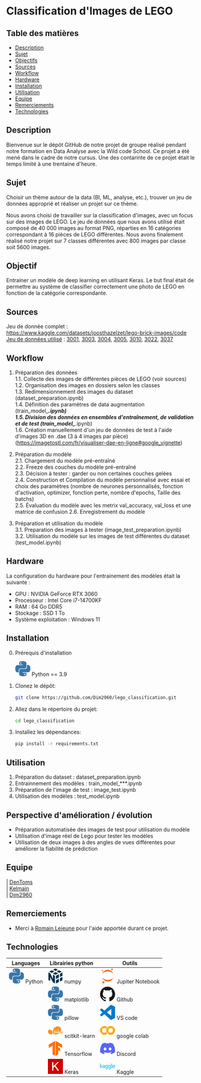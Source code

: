 # Classification d'Images de LEGO

## Table des matières
- [Description](#description)
- [Sujet](#sujet)
- [Objectifs](#objectif)
- [Sources](#sources)
- [Workflow](#workflow)
- [Hardware](#hardware)
- [Installation](#installation)
- [Utilisation](#utilisation)
- [Equipe](#equipe)
- [Remerciements](#remerciements)
- [Technologies](#technologies)

## Description

Bienvenue sur le dépôt GitHub de notre projet de groupe réalisé pendant notre formation en Data Analyse avec la Wild code School. Ce projet a été mené dans le cadre de notre cursus. Une des contarinte de ce projet était le temps limité à une trentaine d'heure.

## Sujet

Choisir un thème autour de la data (BI, ML, analyse, etc.), trouver un jeu de données approprié et réaliser un projet sur ce thème.

Nous avons choisi de travailler sur la classification d'images, avec un focus sur des images de LEGO. Le jeu de données que nous avons utilisé était composé de 40 000 images au format PNG, réparties en 16 catégories correspondant à 16 pièces de LEGO différentes. Nous avons finalement réalisé notre projet sur 7 classes différentes avec 800 images par classe soit 5600 images.

## Objectif

Entrainer un modèle de deep learning en utilisant Keras. Le but final était de permettre au système de classifier correctement une photo de LEGO en fonction de la catégorie correspondante.

## Sources

Jeu de donnée complet : https://www.kaggle.com/datasets/joosthazelzet/lego-brick-images/code  
[Jeu de données utilisé]() : [3001](), [3003](), [3004](), [3005](), [3010](), [3022](), [3037]()

## Workflow

1. Préparation des données  
1.1. Collecte des images de différentes pièces de LEGO (voir sources)  
1.2. Organisation des images en dossiers selon les classes  
1.3. Redimensionnement des images du dataset (dataset_preparation.ipynb)  
1.4. Définition des paramètres de data augmentation (train_model_***.ipynb)  
1.5. Division des données en ensembles d'entraînement, de validation et de test (train_model_***.ipynb)  
1.6. Création manuellement d'un jeu de données de test à l'aide d'images 3D en .dae (3 à 4 images par pièce) (https://imagetostl.com/fr/visualiser-dae-en-ligne#google_vignette)  

2. Préparation du modèle  
2.1. Chargement du modèle pré-entraîné  
2.2. Freeze des couches du modèle pré-entraîné  
2.3. Décision à tester : garder ou non certaines couches gelées  
2.4. Construction et Compilation du modèle personnalisé avec essai et choix des paramètres (nombre de neurones personnalisés, fonction d'activation, optimizer, fonction perte, nombre d'epochs, Taille des batchs)  
2.5. Évaluation du modèle  avec les metrix val_accuracy, val_loss et une matrice de confusion
2.6. Enregistrement du modèle

3. Préparation et utilisation du modèle  
3.1. Preparation des images à tester (image_test_preparation.ipynb)  
3.2. Utilisation du modèle sur les images de test différentes du dataset (test_model.ipynb)  

## Hardware

La configuration du hardware pour l'entrainement des modèles était la suivante : 
- GPU : NVIDIA GeForce RTX 3060
- Processeur : Intel Core i7-14700KF
- RAM : 64 Go DDR5
- Stockage : SSD 1 To
- Système exploitation : Windows 11

## Installation

0. Prérequis d'installation
    
    ![python](img_readme/python-color.svg) Python == 3.9
    
1. Clonez le dépôt:
    ```sh
    git clone https://github.com/Dim2960/lego_classification.git
    ```
2. Allez dans le répertoire du projet:
    ```sh
    cd lego_classification
    ```
3. Installez les dépendances:
    ```sh
    pip install -r requirements.txt
    ```

## Utilisation

1. Préparation du dataset : dataset_preparation.ipynb  
2. Entrainnement des modèles : train_model_***.ipynb  
3. Préparation de l'image de test : image_test.ipynb  
4. Utilisation des modèles : test_model.ipynb  

## Perspective d'amélioration / évolution

* Préparation automatisée des images de test pour utilisation du modèle  
* Utilisation d'image réel de Lego pour tester les modèles
* Utilisation de deux images à des angles de vues différentes pour améliorer la fiabilité de prédiction

## Equipe

| [DenToms](https://github.com/DenToms)  
| [Kelmain](https://github.com/Kelmain)  
| [Dim2960](https://github.com/Dim2960)

## Remerciements

- Merci à [Romain Lejeune](https://github.com/Vaelastraszz) pour l'aide apportée durant ce projet.

## Technologies
| Languages | Librairies python | Outils |
|-----------|------------------|--------|
| ![python](img_readme/python-color.svg) Python | ![numpy](img_readme/numpy-color.svg) numpy | ![jupiter](img_readme/jupyter-color.svg) Jupiter Notebook |
| | ![matplotlib](img_readme/python-color.svg) matplotlib | ![github](img_readme/github-color.svg) Github |
| | ![pillow](img_readme/python-color.svg) pillow | ![vscode](img_readme/visualstudiocode-color.svg) VS code |
| | ![scikit-learn](img_readme/scikitlearn-color.svg) scitkit-learn | ![colab](img_readme/googlecolab-color.svg) google colab |
| | ![tensorflow](img_readme/tensorflow-color.svg) Tensorflow | ![discord](img_readme/discord-color.svg) Discord |
| | ![keras](img_readme/keras-color.svg) Keras | ![kaggle](img_readme/kaggle-color.svg) Kaggle |

